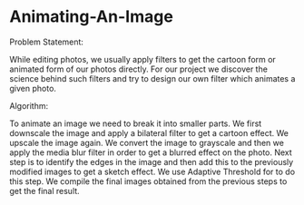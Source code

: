 # Animating-An-Image

Problem Statement:

While editing photos, we usually apply filters to get the cartoon form or animated form of our photos directly. 
For our project we discover the science behind such filters and try to design our own filter which animates a given photo.

Algorithm:

To animate an image we need to break it into smaller parts.
We first downscale the image and apply a bilateral filter to get a cartoon effect.
We upscale the image again.
We convert the image to grayscale and then we apply the media blur filter in order to get a blurred effect on the photo.
Next step is to identify the edges in the image and then add this to the previously modified images to get a sketch effect. We use  Adaptive Threshold for to do this step.
We compile the final images obtained from the previous steps to get the final result.


